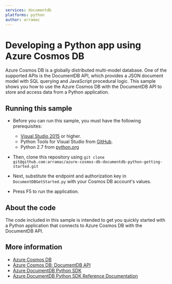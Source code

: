```yaml
---
services: documentdb
platforms: python
author: arramac
---
```


# Developing a Python app using Azure Cosmos DB
Azure Cosmos DB is a globally distributed multi-model database. One of the supported APIs is the DocumentDB API, which provides a JSON document model with SQL querying and JavaScript procedural logic. This sample shows you how to use the Azure Cosmos DB with the DocumentDB API to store and access data from a Python application.

## Running this sample

* Before you can run this sample, you must have the following prerequisites:
    * [Visual Studio 2015](http://www.visualstudio.com/) or higher.
    * Python Tools for Visual Studio from [GitHub](http://microsoft.github.io/PTVS/).
    * Python 2.7 from [python.org](https://www.python.org/downloads/release/python-2712/)

* Then, clone this repository using `git clone git@github.com:arramac/azure-cosmos-db-documentdb-python-getting-started.git`

* Next, substitute the endpoint and authorization key in `DocumentDBGetStarted.py` with your Cosmos DB account's values. 

* Press F5 to run the application.

## About the code
The code included in this sample is intended to get you quickly started with a Python application that connects to Azure Cosmos DB with the DocumentDB API.

## More information

- [Azure Cosmos DB](https://docs.microsoft.com/azure/cosmos-db/introduction)
- [Azure Cosmos DB: DocumentDB API](https://docs.microsoft.com/azure/cosmos-db/documentdb-introduction)
- [Azure DocumentDB Python SDK](https://docs.microsoft.com/azure/cosmos-db/documentdb-sdk-python)
- [Azure DocumentDB Python SDK Reference Documentation](http://azure.github.io/azure-documentdb-python/)

